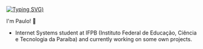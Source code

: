 [![Typing SVG](https://readme-typing-svg.herokuapp.com?font=verdana&color=09223E&lines=Hello+world!+%3A))](https://git.io/typing-svg)

I'm Paulo! :wave:

- Internet Systems student at IFPB (Instituto Federal de Educação, Ciência e Tecnologia da Paraíba) and currently working on some own projects.

</br>
